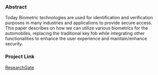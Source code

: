 ### Abstract
Today Biometric technologies are used for identification and verification purposes in many industries and applications to provide secure access.
This paper describes on how we can utilize various biometrics for the automobiles, replacing the traditional key fob while integrating other functionalities to enhance the user experience and maintain/enhance security.

### Project Link
[ResearchGate](https://www.researchgate.net/project/Biometric-Authentication-for-Automobiles "ResearchGate")

